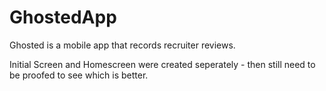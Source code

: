 # GhostedApp
Ghosted is a mobile app that records recruiter reviews.

Initial Screen and Homescreen were created seperately - then still need to be proofed to see which is better.
